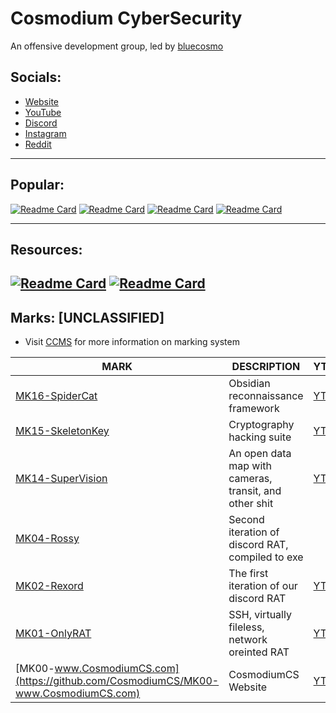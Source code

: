 # Cosmodium CyberSecurity

An offensive development group, led by [bluecosmo](https://github.com/prettyboycosmo)

## Socials:
- [Website](https://cosmodiumcs.com)
- [YouTube](https://youtube.com/cosmodiumcs)
- [Discord](https://discord.gg/4XZfceyKkh)
- [Instagram](https://instagram.com/cosmodium.cs)
- [Reddit](https://reddit.com/r/CosmodiumCS)

---

## Popular:
[![Readme Card](https://github-readme-stats.vercel.app/api/pin/?username=CosmodiumCS&repo=MK01-OnlyRat&theme=react)](https://github.com/CosmodiumCS/MK01-OnlyRAT)
[![Readme Card](https://github-readme-stats.vercel.app/api/pin/?username=CosmodiumCS&repo=MK16-SpiderCat&theme=react)](https://github.com/CosmodiumCS/MK16-SpiderCat)
[![Readme Card](https://github-readme-stats.vercel.app/api/pin/?username=CosmodiumCS&repo=MK15-SkeletonKey&theme=react)](https://github.com/CosmodiumCS/MK15-SkeletonKey)
[![Readme Card](https://github-readme-stats.vercel.app/api/pin/?username=CosmodiumCS&repo=MK14-SuperVision&theme=react)](https://github.com/CosmodiumCS/MK14-SuperVision)

---

## Resources:
[![Readme Card](https://github-readme-stats.vercel.app/api/pin/?username=CosmodiumCS&repo=MalwareDNA&theme=react)](https://github.com/CosmodiumCS/MalwareDNA)
[![Readme Card](https://github-readme-stats.vercel.app/api/pin/?username=CosmodiumCS&repo=resources&theme=react)](https://github.com/CosmodiumCS/resources)
---

## Marks: [UNCLASSIFIED]
- Visit [CCMS](https://www.cosmodiumcs.com/research/ccs-marking-standard.md) for more information on marking system

| MARK | DESCRIPTION | YT |
| ---- | ----------- | -- |
| [MK16-SpiderCat](https://github.com/CosmodiumCS/MK16-SpiderCat) | Obsidian reconnaissance framework | [YT](https://www.youtube.com/watch?v=qyLlB_oiOXM) |
| [MK15-SkeletonKey](https://github.com/CosmodiumCS/MK15-SkeletonKey) | Cryptography hacking suite | [YT](https://www.youtube.com/playlist?list=PL_dk67mLCSFHIcxmzhXE37tjROyyQnRI5) |
| [MK14-SuperVision](https://github.com/CosmodiumCS/supervision-vanilla) | An open data map with cameras, transit, and other shit | [YT](https://www.youtube.com/playlist?list=PL_dk67mLCSFHc99hAMT_wpao-o63T1xui) |
| [MK04-Rossy](https://github.com/CosmodiumCS/MK04-Rossy) | Second iteration of discord RAT, compiled to exe |
| [MK02-Rexord](https://github.com/CosmodiumCS/MK02-Rexord) | The first iteration of our discord RAT | [YT](https://www.youtube.com/watch?v=xowncNKUziA) |
| [MK01-OnlyRAT](https://github.com/CosmodiumCS/MK01-OnlyRAT) | SSH, virtually fileless, network oreinted RAT | [YT](https://www.youtube.com/playlist?list=PL_dk67mLCSFE1dTqQqpRDFTfEGh9mE7MY) |
| [MK00-www.CosmodiumCS.com](https://github.com/CosmodiumCS/MK00-www.CosmodiumCS.com) | CosmodiumCS Website | [YT](https://www.youtube.com/live/ybWGnMWKUd0?si=xVDQ0bfntdchQaZz) |
